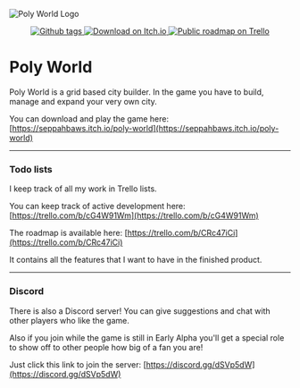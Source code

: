 ![Poly World Logo](https://img.itch.zone/aW1nLzIwNzY1ODgucG5n/original/vho087.png)

<p align="center">
    <a href="https://github.com/SeppahBaws/Poly-World/tags">
        <img alt="Github tags" src="https://img.shields.io/github/tag/SeppahBaws/Poly-World.svg?label=version">
    </a>
    <a href="https://seppahbaws.itch.io/poly-world">
        <img alt="Download on Itch.io" src="https://img.shields.io/badge/Download-Itch.io-%23fa5c5c.svg">
    </a>
    <a href="https://trello.com/b/CRc47iCi/poly-world-roadmap">
        <img alt="Public roadmap on Trello" src="https://img.shields.io/badge/Trello-Roadmap-%230079BF.svg?logo=Trello&logoColor=ffffff">
    </a>
</p>

Poly World
===

Poly World is a grid based city builder. In the game you have to build, manage and expand your very own city.

You can download and play the game here: [https://seppahbaws.itch.io/poly-world](https://seppahbaws.itch.io/poly-world)

---

### Todo lists

I keep track of all my work in Trello lists.

You can keep track of active development here: [https://trello.com/b/cG4W91Wm](https://trello.com/b/cG4W91Wm)

The roadmap is available here: [https://trello.com/b/CRc47iCi](https://trello.com/b/CRc47iCi)

It contains all the features that I want to have in the finished product.

---

### Discord

There is also a Discord server! You can give suggestions and chat with other players who like the game.

Also if you join while the game is still in Early Alpha you'll get a special role to show off to other people how big of a fan you are!

Just click this link to join the server: [https://discord.gg/dSVp5dW](https://discord.gg/dSVp5dW)